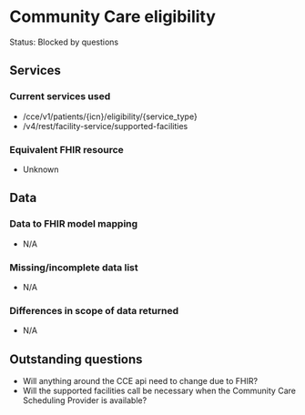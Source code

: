 # Community Care eligibility

Status: Blocked by questions

## Services
### Current services used
- /cce/v1/patients/{icn}/eligibility/{service_type}
- /v4/rest/facility-service/supported-facilities

### Equivalent FHIR resource

- Unknown

## Data
### Data to FHIR model mapping
- N/A
### Missing/incomplete data list
- N/A
### Differences in scope of data returned
- N/A
## Outstanding questions

- Will anything around the CCE api need to change due to FHIR?
- Will the supported facilities call be necessary when the Community Care Scheduling Provider is available?
